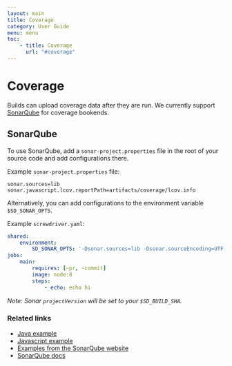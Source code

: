 ```yaml
---
layout: main
title: Coverage
category: User Guide
menu: menu
toc:
    - title: Coverage
      url: "#coverage"
---
```

# Coverage

Builds can upload coverage data after they are run.
We currently support [SonarQube](https://github.com/screwdriver-cd/coverage-sonar) for coverage bookends.

## SonarQube

To use SonarQube, add a `sonar-project.properties` file in the root of your source code and add configurations there.

Example `sonar-project.properties` file:
```
sonar.sources=lib
sonar.javascript.lcov.reportPath=artifacts/coverage/lcov.info
```

Alternatively, you can add configurations to the environment variable `$SD_SONAR_OPTS`.

Example `screwdriver.yaml`:

```yaml
shared:
    environment:
        SD_SONAR_OPTS: '-Dsonar.sources=lib -Dsonar.sourceEncoding=UTF-8'
jobs:
    main:
        requires: [~pr, ~commit]
        image: node:8
        steps:
            - echo: echo hi
```

_Note: Sonar `projectVersion` will be set to your `$SD_BUILD_SHA`._

### Related links
- [Java example](https://github.com/screwdriver-cd-test/sonar-coverage-example-java)
- [Javascript example](https://github.com/screwdriver-cd-test/sonar-coverage-example-javascript)
- [Examples from the SonarQube website](https://github.com/SonarSource/sonar-scanning-examples)
- [SonarQube docs](https://docs.sonarqube.org/display/SCAN)
